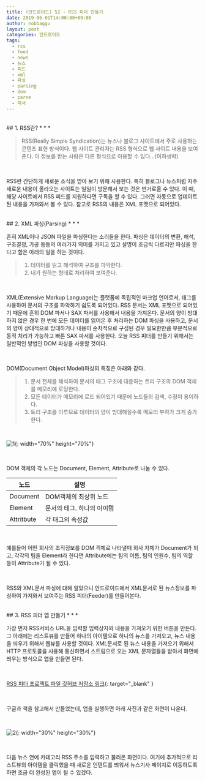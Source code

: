 ```yaml
---
title: (안드로이드) 52 - RSS 피더 만들기
date: 2019-06-01T14:00:00+09:00
author: nobbaggu
layout: post
categories: 안드로이드
tags:
  - rss
  - feed
  - news
  - 뉴스
  - 피드
  - xml
  - 파싱
  - parsing
  - dom
  - parse
  - 파서
---
```


<br>
## 1. RSS란?
* * *

>  RSS(Really Simple Syndication)는 뉴스나 블로그 사이트에서 주로 사용하는 콘텐츠 표현 방식이다. 웹 사이트 관리자는 RSS 형식으로 웹 사이트 내용을 보여 준다. 이 정보를 받는 사람은 다른 형식으로 이용할 수 있다...(이하생략)

<br>

RSS란 간단하게 새로운 소식을 받아 보기 위해 사용한다. 특히 블로그나 뉴스처럼 자주 새로운 내용이 올라오는 사이트는 일일이 방문해서 보는 것은 번거로울 수 있다. 이 때, 해당 사이트에서 RSS 피드를 지원하다면 구독을 할 수 있다. 그러면 자동으로 업데이트 된 내용을 가져와서 볼 수 있다. 참고로 RSS의 내용은 XML 포맷으로 되어있다.

<br>
## 2. XML 파싱(Parsing)
* * *

흔히 XML이나 JSON 파일을 파싱한다는 소리들을 한다. 파싱은 데이터의 변환, 해석, 구조결정, 가공 등등의 여러가지 의미를 가지고 있고 설명이 조금씩 다르지만 파싱을 한다고 함은 아래의 일을 하는 것이다.

> 1. 데이터를 읽고 해석하여 구조를 파악한다.
> 2. 내가 원하는 형태로 처리하여 보여준다.

<br>

XML(Extensive Markup Language)는 플랫폼에 독립적인 마크업 언어로서, 태그를 사용하여 문서의 구조를 파악하기 쉽도록 되어있다. RSS 문서는 XML 포맷으로 되어있기 때문에 흔히 DOM 파서나 SAX 파서를 사용해서 내용을 가져온다. 문서의 양이 방대하지 않은 경우 한 번에 모든 데이터를 읽어온 후 처리하는 DOM 파싱을 사용하고, 문서의 양이 상대적으로 방대하거나 내용이 순차적으로 구성된 경우 필요한만큼 부분적으로 동적 처리가 가능하고 빠른 SAX 파서를 사용한다. 오늘 RSS 피더를 만들기 위해서는 일반적인 방법인 DOM 파싱을 사용할 것이다.

<br>

DOM(Document Object Model)파싱의 특징은 아래와 같다.

> 1. 문서 전체를 해석하여 문서의 태그 구조에 대응하는 트리 구조의 DOM 객체를 메모리에 로딩한다.
> 2. 모든 데이터가 메모리에 로드 되어있기 때문에 노드들의 검색, 수정이 용이하다.
> 3. 트리 구조를 이루므로 데이터의 양이 방대해질수록 메모리 부하가 크게 증가한다.

<br>

![1](https://nobbaggu.github.io/images/android/52/1.png){: width="70%" height="70%"}

<br>

DOM 객체의 각 노드는 Document, Element, Attribute로 나눌 수 있다.

|노드|설명|
|--|---|
|Document|DOM객체의 최상위 노드|
|Element|문서의 태그. 하나의 아이템|
|Attritbute|각 태그의 속성값|

<br>

예를들어 어떤 회사의 조직정보를 DOM 객체로 나타낼때 회사 자체가 Document가 되고, 각각의 팀을 Element라 한다면 Attribute에는 팀의 이름, 팀의 인원수, 팀의 역할 등이 Attribute가 될 수 있다.

<br>

RSS와 XML문서 파싱에 대해 알았으니 안드로이드에서 XML문서로 된 뉴스정보를 파싱하여 가져와서 보여주는 RSS 피더(Feeder)를 만들어본다.

<br>
## 3. RSS 피더 앱 만들기
* * *

가장 먼저 RSS서비스 URL을 입력할 입력상자와 내용을 가져오기 위한 버튼을 만든다. 그 아래에는 리스트뷰를 만들어 하나의 아이템으로 하나의 뉴스를 가져오고, 뉴스 내용을 띄우기 위해서 웹뷰를 사용할 것이다. XML문서로 된 뉴스 내용을 가져오기 위해서 HTTP 프로토콜을 사용해 통신하면서 스트림으로 오는 XML 문자열들을 받아서 화면에 띄우는 방식으로 앱을 만들면 된다.

<br>

[RSS 피더 프로젝트 파일 깃허브 저장소 링크](https://github.com/swnomad/rssfeeder){: target="_blank" }

<br>

구글과 책을 참고해서 만들었는데, 앱을 실행하면 아래 사진과 같은 화면이 나온다.

<br>

![2](https://nobbaggu.github.io/images/android/52/2.jpg){: width="30%" height="30%"}

<br>

다음 뉴스 연예 카테고리 RSS 주소를 입력하고 불러온 화면이다. 여기에 추가적으로 리스트뷰의 아이템을 클릭했을 때 새로운 인텐트를 띄워서 뉴스기사 페이지로 이동하도록 하면 조금 더 완성된 앱이 될 수 있겠다.